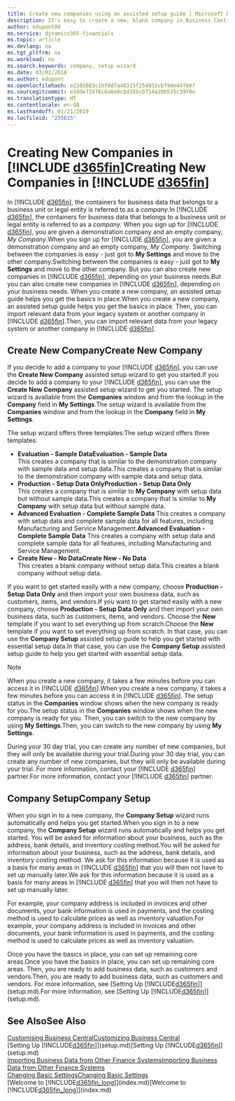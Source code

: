```yaml
---
title: Create new companies using an assisted setup guide | Microsoft Docs
description: It's easy to create a new, blank company in Business Central. An assisted setup guide helps you through the steps, and you can import your existing business data.
author: edupont04
ms.service: dynamics365-financials
ms.topic: article
ms.devlang: na
ms.tgt_pltfrm: na
ms.workload: na
ms.search.keywords: company, setup wizard
ms.date: 03/02/2018
ms.author: edupont
ms.openlocfilehash: e2203083c1bf0d7a48315f254932cbf9de44f88f
ms.sourcegitcommit: e10de72476c6a6e0cbd35bcb714a29b535c39f0e
ms.translationtype: HT
ms.contentlocale: en-GB
ms.lasthandoff: 01/21/2019
ms.locfileid: "235615"
---
```

# <a name="creating-new-companies-in-include-d365finincludesd365finmdmd"></a><span data-ttu-id="91641-104">Creating New Companies in [!INCLUDE [d365fin](includes/d365fin_md.md)]</span><span class="sxs-lookup"><span data-stu-id="91641-104">Creating New Companies in [!INCLUDE [d365fin](includes/d365fin_md.md)]</span></span>
<span data-ttu-id="91641-105">In [!INCLUDE [d365fin](includes/d365fin_md.md)], the containers for business data that belongs to a business unit or legal entity is referred to as a *company*.</span><span class="sxs-lookup"><span data-stu-id="91641-105">In [!INCLUDE [d365fin](includes/d365fin_md.md)], the containers for business data that belongs to a business unit or legal entity is referred to as a *company*.</span></span> <span data-ttu-id="91641-106">When you sign up for [!INCLUDE [d365fin](includes/d365fin_md.md)], you are given a demonstration company and an empty company, *My Company*.</span><span class="sxs-lookup"><span data-stu-id="91641-106">When you sign up for [!INCLUDE [d365fin](includes/d365fin_md.md)], you are given a demonstration company and an empty company, *My Company*.</span></span> <span data-ttu-id="91641-107">Switching between the companies is easy - just got to **My Settings** and move to the other company.</span><span class="sxs-lookup"><span data-stu-id="91641-107">Switching between the companies is easy - just got to **My Settings** and move to the other company.</span></span> <span data-ttu-id="91641-108">But you can also create new companies in [!INCLUDE [d365fin](includes/d365fin_md.md)], depending on your business needs.</span><span class="sxs-lookup"><span data-stu-id="91641-108">But you can also create new companies in [!INCLUDE [d365fin](includes/d365fin_md.md)], depending on your business needs.</span></span> <span data-ttu-id="91641-109">When you create a new company, an assisted setup guide helps you get the basics in place.</span><span class="sxs-lookup"><span data-stu-id="91641-109">When you create a new company, an assisted setup guide helps you get the basics in place.</span></span> <span data-ttu-id="91641-110">Then, you can import relevant data from your legacy system or another company in [!INCLUDE [d365fin](includes/d365fin_md.md)].</span><span class="sxs-lookup"><span data-stu-id="91641-110">Then, you can import relevant data from your legacy system or another company in [!INCLUDE [d365fin](includes/d365fin_md.md)].</span></span>  

## <a name="create-new-company"></a><span data-ttu-id="91641-111">Create New Company</span><span class="sxs-lookup"><span data-stu-id="91641-111">Create New Company</span></span>
<span data-ttu-id="91641-112">If you decide to add a company to your [!INCLUDE [d365fin](includes/d365fin_md.md)], you can use the **Create New Company** assisted setup wizard to get you started.</span><span class="sxs-lookup"><span data-stu-id="91641-112">If you decide to add a company to your [!INCLUDE [d365fin](includes/d365fin_md.md)], you can use the **Create New Company** assisted setup wizard to get you started.</span></span> <span data-ttu-id="91641-113">The setup wizard is available from the **Companies** window and from the lookup in the **Company** field in **My Settings**.</span><span class="sxs-lookup"><span data-stu-id="91641-113">The setup wizard is available from the **Companies** window and from the lookup in the **Company** field in **My Settings**.</span></span>  

<span data-ttu-id="91641-114">The setup wizard offers three templates:</span><span class="sxs-lookup"><span data-stu-id="91641-114">The setup wizard offers three templates:</span></span>

-   <span data-ttu-id="91641-115">**Evaluation - Sample Data**</span><span class="sxs-lookup"><span data-stu-id="91641-115">**Evaluation - Sample Data**</span></span>  
    <span data-ttu-id="91641-116">This creates a company that is similar to the demonstration company with sample data and setup data.</span><span class="sxs-lookup"><span data-stu-id="91641-116">This creates a company that is similar to the demonstration company with sample data and setup data.</span></span>  
-   <span data-ttu-id="91641-117">**Production - Setup Data Only**</span><span class="sxs-lookup"><span data-stu-id="91641-117">**Production - Setup Data Only**</span></span>  
    <span data-ttu-id="91641-118">This creates a company that is similar to **My Company** with setup data but without sample data.</span><span class="sxs-lookup"><span data-stu-id="91641-118">This creates a company that is similar to **My Company** with setup data but without sample data.</span></span>
-   <span data-ttu-id="91641-119">**Advanced Evaluation - Complete Sample Data** This creates a company with setup data and complete sample data for all features, including Manufacturing and Service Management.</span><span class="sxs-lookup"><span data-stu-id="91641-119">**Advanced Evaluation - Complete Sample Data** This creates a company with setup data and complete sample data for all features, including Manufacturing and Service Management.</span></span>
-   <span data-ttu-id="91641-120">**Create New - No Data**</span><span class="sxs-lookup"><span data-stu-id="91641-120">**Create New - No Data**</span></span>  
    <span data-ttu-id="91641-121">This creates a blank company without setup data.</span><span class="sxs-lookup"><span data-stu-id="91641-121">This creates a blank company without setup data.</span></span>  

<span data-ttu-id="91641-122">If you want to get started easily with a new company, choose **Production - Setup Data Only** and then import your own business data, such as customers, items, and vendors.</span><span class="sxs-lookup"><span data-stu-id="91641-122">If you want to get started easily with a new company, choose **Production - Setup Data Only** and then import your own business data, such as customers, items, and vendors.</span></span> <span data-ttu-id="91641-123">Choose the **New** template if you want to set everything up from scratch.</span><span class="sxs-lookup"><span data-stu-id="91641-123">Choose the **New** template if you want to set everything up from scratch.</span></span> <span data-ttu-id="91641-124">In that case, you can use the **Company Setup** assisted setup guide to help you get started with essential setup data.</span><span class="sxs-lookup"><span data-stu-id="91641-124">In that case, you can use the **Company Setup** assisted setup guide to help you get started with essential setup data.</span></span>  

> [!NOTE]
>   <span data-ttu-id="91641-125">When you create a new company, it takes a few minutes before you can access it in [!INCLUDE [d365fin](includes/d365fin_md.md)].</span><span class="sxs-lookup"><span data-stu-id="91641-125">When you create a new company, it takes a few minutes before you can access it in [!INCLUDE [d365fin](includes/d365fin_md.md)].</span></span> <span data-ttu-id="91641-126">The setup status in the **Companies** window shows when the new company is ready for you.</span><span class="sxs-lookup"><span data-stu-id="91641-126">The setup status in the **Companies** window shows when the new company is ready for you.</span></span> <span data-ttu-id="91641-127">Then, you can switch to the new company by using **My Settings**.</span><span class="sxs-lookup"><span data-stu-id="91641-127">Then, you can switch to the new company by using **My Settings**.</span></span>  

<span data-ttu-id="91641-128">During your 30 day trial, you can create any number of new companies, but they will only be available during your trial.</span><span class="sxs-lookup"><span data-stu-id="91641-128">During your 30 day trial, you can create any number of new companies, but they will only be available during your trial.</span></span> <span data-ttu-id="91641-129">For more information, contact your [!INCLUDE [d365fin](includes/d365fin_md.md)] partner.</span><span class="sxs-lookup"><span data-stu-id="91641-129">For more information, contact your [!INCLUDE [d365fin](includes/d365fin_md.md)] partner.</span></span>  

## <a name="company-setup"></a><span data-ttu-id="91641-130">Company Setup</span><span class="sxs-lookup"><span data-stu-id="91641-130">Company Setup</span></span>
<span data-ttu-id="91641-131">When you sign in to a new company, the **Company Setup** wizard runs automatically and helps you get started.</span><span class="sxs-lookup"><span data-stu-id="91641-131">When you sign in to a new company, the **Company Setup** wizard runs automatically and helps you get started.</span></span> <span data-ttu-id="91641-132">You will be asked for information about your business, such as the address, bank details, and inventory costing method.</span><span class="sxs-lookup"><span data-stu-id="91641-132">You will be asked for information about your business, such as the address, bank details, and inventory costing method.</span></span> <span data-ttu-id="91641-133">We ask for this information because it is used as a basis for many areas in [!INCLUDE [d365fin](includes/d365fin_md.md)] that you will then not have to set up manually later.</span><span class="sxs-lookup"><span data-stu-id="91641-133">We ask for this information because it is used as a basis for many areas in [!INCLUDE [d365fin](includes/d365fin_md.md)] that you will then not have to set up manually later.</span></span>  

<span data-ttu-id="91641-134">For example, your company address is included in invoices and other documents, your bank information is used in payments, and the costing method is used to calculate prices as well as inventory valuation.</span><span class="sxs-lookup"><span data-stu-id="91641-134">For example, your company address is included in invoices and other documents, your bank information is used in payments, and the costing method is used to calculate prices as well as inventory valuation.</span></span>  

<span data-ttu-id="91641-135">Once you have the basics in place, you can set up remaining core areas.</span><span class="sxs-lookup"><span data-stu-id="91641-135">Once you have the basics in place, you can set up remaining core areas.</span></span> <span data-ttu-id="91641-136">Then, you are ready to add business data, such as customers and vendors.</span><span class="sxs-lookup"><span data-stu-id="91641-136">Then, you are ready to add business data, such as customers and vendors.</span></span> <span data-ttu-id="91641-137">For more information, see [Setting Up [!INCLUDE[d365fin](includes/d365fin_md.md)]](setup.md).</span><span class="sxs-lookup"><span data-stu-id="91641-137">For more information, see [Setting Up [!INCLUDE[d365fin](includes/d365fin_md.md)]](setup.md).</span></span>  

## <a name="see-also"></a><span data-ttu-id="91641-138">See Also</span><span class="sxs-lookup"><span data-stu-id="91641-138">See Also</span></span>
[<span data-ttu-id="91641-139">Customising Business Central</span><span class="sxs-lookup"><span data-stu-id="91641-139">Customizing Business Central</span></span>](ui-customizing-overview.md)  
<span data-ttu-id="91641-140">[Setting Up [!INCLUDE[d365fin](includes/d365fin_md.md)]](setup.md)</span><span class="sxs-lookup"><span data-stu-id="91641-140">[Setting Up [!INCLUDE[d365fin](includes/d365fin_md.md)]](setup.md)</span></span>  
[<span data-ttu-id="91641-141">Importing Business Data from Other Finance Systems</span><span class="sxs-lookup"><span data-stu-id="91641-141">Importing Business Data from Other Finance Systems</span></span>](across-import-data-configuration-packages.md)  
[<span data-ttu-id="91641-142">Changing Basic Settings</span><span class="sxs-lookup"><span data-stu-id="91641-142">Changing Basic Settings</span></span>](ui-change-basic-settings.md)  
<span data-ttu-id="91641-143">[Welcome to [!INCLUDE[d365fin_long](includes/d365fin_long_md.md)]](index.md)</span><span class="sxs-lookup"><span data-stu-id="91641-143">[Welcome to [!INCLUDE[d365fin_long](includes/d365fin_long_md.md)]](index.md)</span></span>  
